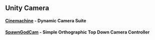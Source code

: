 ## Unity Camera

#### [Cinemachine](https://unity.com/unity/features/editor/art-and-design/cinemachine) - Dynamic Camera Suite
#### [SpawnGodCam](https://www.google.com) - Simple Orthographic Top Down Camera Controller 
